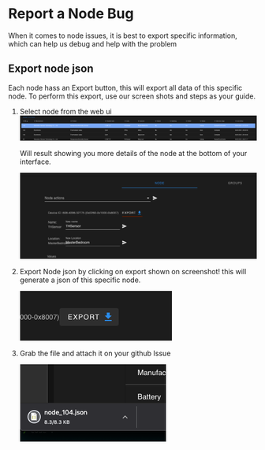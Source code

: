 # Report a Node Bug

When it comes to node issues, it is best to export specific information, which can help us debug and help with the problem

## Export node json

Each node hass an Export button, this will export all data of this specific node. To perform this export, use our screen shots and steps as your guide.

1.  Select node from the web ui
    ![Selected node](../_images/troubleshoot_node_select.png)

    Will result showing you more details of the node at the bottom of your interface.

    ![Export location](../_images/troubleshoot_export.png)

2.  Export Node json by clicking on export shown on screenshot! this will generate a json of this specific node.

    ![Selected node](../_images/troubleshoot_export_2.png)

3.  Grab the file and attach it on your github Issue

    ![Grab file](../_images/troubleshoot_node_json.png)

